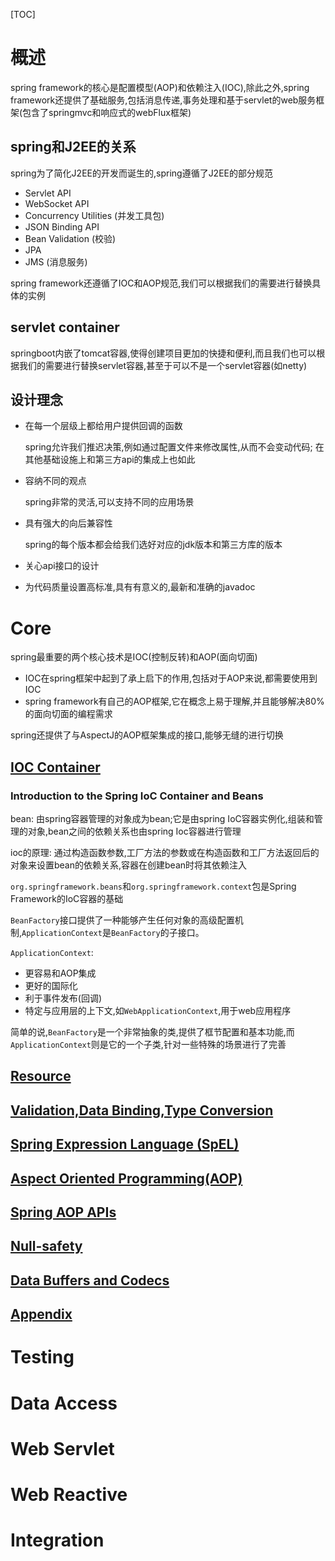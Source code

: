 [TOC]

# 概述

spring framework的核心是配置模型(AOP)和依赖注入(IOC),除此之外,spring framework还提供了基础服务,包括消息传递,事务处理和基于servlet的web服务框架(包含了springmvc和响应式的webFlux框架)

## spring和J2EE的关系

spring为了简化J2EE的开发而诞生的,spring遵循了J2EE的部分规范

- Servlet API 
- WebSocket API
- Concurrency Utilities (并发工具包)
- JSON Binding API 
- Bean Validation (校验)
- JPA 
- JMS (消息服务)

spring framework还遵循了IOC和AOP规范,我们可以根据我们的需要进行替换具体的实例

## servlet container 

springboot内嵌了tomcat容器,使得创建项目更加的快捷和便利,而且我们也可以根据我们的需要进行替换servlet容器,甚至于可以不是一个servlet容器(如netty)

## 设计理念

- 在每一个层级上都给用户提供回调的函数

  spring允许我们推迟决策,例如通过配置文件来修改属性,从而不会变动代码; 在其他基础设施上和第三方api的集成上也如此

- 容纳不同的观点

  spring非常的灵活,可以支持不同的应用场景

- 具有强大的向后兼容性

  spring的每个版本都会给我们选好对应的jdk版本和第三方库的版本

- 关心api接口的设计

- 为代码质量设置高标准,具有有意义的,最新和准确的javadoc

# Core

spring最重要的两个核心技术是IOC(控制反转)和AOP(面向切面)

- IOC在spring框架中起到了承上启下的作用,包括对于AOP来说,都需要使用到IOC
- spring framework有自己的AOP框架,它在概念上易于理解,并且能够解决80%的面向切面的编程需求

spring还提供了与AspectJ的AOP框架集成的接口,能够无缝的进行切换

## [IOC Container](https://docs.spring.io/spring/docs/current/spring-framework-reference/core.html#beans)

### Introduction to the Spring IoC Container and Beans

bean: 由spring容器管理的对象成为bean;它是由spring IoC容器实例化,组装和管理的对象,bean之间的依赖关系也由spring Ioc容器进行管理

ioc的原理: 通过构造函数参数,工厂方法的参数或在构造函数和工厂方法返回后的对象来设置bean的依赖关系,容器在创建bean时将其依赖注入



`org.springframework.beans`和`org.springframework.context`包是Spring Framework的IoC容器的基础

`BeanFactory`接口提供了一种能够产生任何对象的高级配置机制,`ApplicationContext`是`BeanFactory`的子接口。

`ApplicationContext`:

- 更容易和AOP集成
- 更好的国际化
- 利于事件发布(回调)
- 特定与应用层的上下文,如`WebApplicationContext`,用于web应用程序

简单的说,`BeanFactory`是一个非常抽象的类,提供了框节配置和基本功能,而`ApplicationContext`则是它的一个子类,针对一些特殊的场景进行了完善



## [Resource](https://docs.spring.io/spring/docs/current/spring-framework-reference/core.html#resources)

## [Validation,Data Binding,Type Conversion](https://docs.spring.io/spring/docs/current/spring-framework-reference/core.html#validation)

## [Spring Expression Language (SpEL)](https://docs.spring.io/spring/docs/current/spring-framework-reference/core.html#expressions)

## [Aspect Oriented Programming(AOP)](https://docs.spring.io/spring/docs/current/spring-framework-reference/core.html#aop)

## [Spring AOP APIs](https://docs.spring.io/spring/docs/current/spring-framework-reference/core.html#aop-api)

## [Null-safety](https://docs.spring.io/spring/docs/current/spring-framework-reference/core.html#null-safety)

## [Data Buffers and Codecs](https://docs.spring.io/spring/docs/current/spring-framework-reference/core.html#databuffers)

## [Appendix](https://docs.spring.io/spring/docs/current/spring-framework-reference/core.html#appendix)

# Testing

# Data Access

# Web Servlet

# Web Reactive

# Integration

